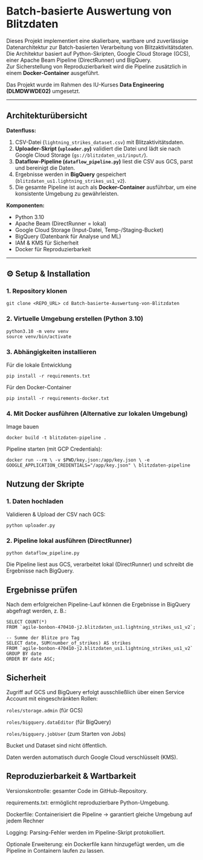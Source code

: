 # Batch-basierte Auswertung von Blitzdaten

Dieses Projekt implementiert eine skalierbare, wartbare und zuverlässige Datenarchitektur zur Batch-basierten Verarbeitung von Blitzaktivitätsdaten.  
Die Architektur basiert auf Python-Skripten, Google Cloud Storage (GCS), einer Apache Beam Pipeline (DirectRunner) und BigQuery.  
Zur Sicherstellung von Reproduzierbarkeit wird die Pipeline zusätzlich in einem **Docker-Container** ausgeführt.  

Das Projekt wurde im Rahmen des IU-Kurses **Data Engineering (DLMDWWDE02)** umgesetzt.

---

## Architekturübersicht

**Datenfluss:**
1. CSV-Datei (`lightning_strikes_dataset.csv`) mit Blitzaktivitätsdaten.  
2. **Uploader-Skript (`uploader.py`)** validiert die Datei und lädt sie nach Google Cloud Storage (`gs://blitzdaten_us1/input/`).  
3. **Dataflow-Pipeline (`dataflow_pipeline.py`)** liest die CSV aus GCS, parst und bereinigt die Daten.  
4. Ergebnisse werden in **BigQuery** gespeichert (`blitzdaten_us1.lightning_strikes_us1_v2`).  
5. Die gesamte Pipeline ist auch als **Docker-Container** ausführbar, um eine konsistente Umgebung zu gewährleisten.  

**Komponenten:**
- Python 3.10  
- Apache Beam (DirectRunner = lokal)  
- Google Cloud Storage (Input-Datei, Temp-/Staging-Bucket)  
- BigQuery (Datenbank für Analyse und ML)  
- IAM & KMS für Sicherheit  
- Docker für Reproduzierbarkeit  

---

## ⚙️ Setup & Installation

### 1. Repository klonen

`git clone <REPO_URL>
cd Batch-basierte-Auswertung-von-Blitzdaten`

### 2. Virtuelle Umgebung erstellen (Python 3.10)

`python3.10 -m venv venv`  
`source venv/bin/activate`

### 3. Abhängigkeiten installieren

Für die lokale Entwicklung

`pip install -r requirements.txt`

Für den Docker-Container

`pip install -r requirements-docker.txt`

### 4. Mit Docker ausführen (Alternative zur lokalen Umgebung)

Image bauen

`docker build -t blitzdaten-pipeline .`

Pipeline starten (mit GCP Credentials):

`docker run --rm \
  -v $PWD/key.json:/app/key.json \
  -e GOOGLE_APPLICATION_CREDENTIALS="/app/key.json" \
  blitzdaten-pipeline`

## Nutzung der Skripte

### 1. Daten hochladen

Validieren & Upload der CSV nach GCS:

`python uploader.py`

### 2. Pipeline lokal ausführen (DirectRunner)

`python dataflow_pipeline.py`

Die Pipeline liest aus GCS, verarbeitet lokal (DirectRunner) und schreibt die Ergebnisse nach BigQuery.

## Ergebnisse prüfen

Nach dem erfolgreichen Pipeline-Lauf können die Ergebnisse in BigQuery abgefragt werden, z. B.:

```-- Anzahl der geladenen Zeilen
SELECT COUNT(*) 
FROM `agile-bonbon-470410-j2.blitzdaten_us1.lightning_strikes_us1_v2`;

-- Summe der Blitze pro Tag
SELECT date, SUM(number_of_strikes) AS strikes
FROM `agile-bonbon-470410-j2.blitzdaten_us1.lightning_strikes_us1_v2`
GROUP BY date
ORDER BY date ASC;
```

## Sicherheit

Zugriff auf GCS und BigQuery erfolgt ausschließlich über einen Service Account mit eingeschränkten Rollen:

`roles/storage.admin` (für GCS)

`roles/bigquery.dataEditor` (für BigQuery)

`roles/bigquery.jobUser` (zum Starten von Jobs)

Bucket und Dataset sind nicht öffentlich.

Daten werden automatisch durch Google Cloud verschlüsselt (KMS).

## Reproduzierbarkeit & Wartbarkeit

Versionskontrolle: gesamter Code im GitHub-Repository.

requirements.txt: ermöglicht reproduzierbare Python-Umgebung.

Dockerfile: Containerisiert die Pipeline → garantiert gleiche Umgebung auf jedem Rechner

Logging: Parsing-Fehler werden im Pipeline-Skript protokolliert.

Optionale Erweiterung: ein Dockerfile kann hinzugefügt werden, um die Pipeline in Containern laufen zu lassen.
